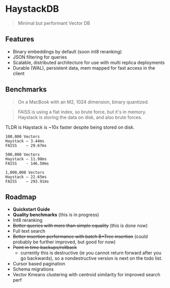 # HaystackDB

> Minimal but performant Vector DB

## Features

- Binary embeddings by default (soon int8 reranking)
- JSON filtering for queries
- Scalable, distributed architecture for use with multi replica deployments
- Durable (WAL), persistent data, mem mapped for fast access in the client

## Benchmarks

> On a MacBook with an M2, 1024 dimension, binary quantized.

> FAISS is using a flat index, so brute force, but it's in memory. Haystack is storing the data on disk, and also brute forces.

TLDR is Haystack is ~10x faster despite being stored on disk.

```
100,000 Vectors
Haystack — 3.44ms
FAISS    — 29.67ms

500,000 Vectors
Haystack — 11.98ms
FAISS    - 146.50ms

1,000,000 Vectors
Haystack — 22.65ms
FAISS    — 293.91ms
```

## Roadmap

- **Quickstart Guide**
- **Quality benchmarks** (this is in progress)
- Int8 reranking
- ~~Better queries with more than simple equality~~ (this is done now)
- Full text search
- ~~Better insertion performance with batch B+Tree insertion~~ (could probably be further improved, but good for now)
- ~~Point in time backups/rollback~~
  - currently this is destructive (ie you cannot return forward after you go backwards), so a nondestructive version is next on the todo list.
- Cursor based pagination
- Schema migrations
- Vector Kmeans clustering with centroid similarity for improved search perf
